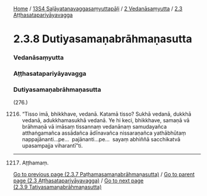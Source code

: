 
[Home](/) / [13S4 Saḷāyatanavaggasaṃyuttapāḷi](/tipitaka/13S4.md) / [2 Vedanāsaṃyutta](/tipitaka/13S4/2.md) / [2.3 Aṭṭhasatapariyāyavagga](/tipitaka/13S4/2/2.3.md)

# 2.3.8 Dutiyasamaṇabrāhmaṇasutta

### Vedanāsaṃyutta

### Aṭṭhasatapariyāyavagga

### Dutiyasamaṇabrāhmaṇasutta

(276.)

1216. “Tisso imā, bhikkhave, vedanā. Katamā tisso? Sukhā vedanā, dukkhā vedanā, adukkhamasukhā vedanā. Ye hi keci, bhikkhave, samaṇā vā brāhmaṇā vā imāsaṃ tissannaṃ vedanānaṃ samudayañca atthaṅgamañca assādañca ādīnavañca nissaraṇañca yathābhūtaṃ nappajānanti…pe…  pajānanti…pe…  sayaṃ abhiññā sacchikatvā upasampajja viharantī”ti.

---

1217. Aṭṭhamaṃ.



[Go to previous page (2.3.7 Paṭhamasamaṇabrāhmaṇasutta)](/tipitaka/13S4/2/2.3/2.3.7.md) / [Go to parent page (2.3 Aṭṭhasatapariyāyavagga)](/tipitaka/13S4/2/2.3.md) / [Go to next page (2.3.9 Tatiyasamaṇabrāhmaṇasutta)](/tipitaka/13S4/2/2.3/2.3.9.md)


